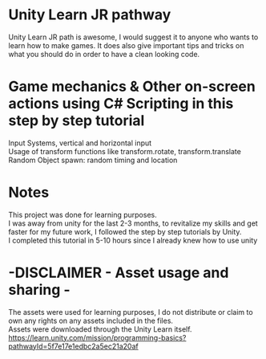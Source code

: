 # Unity Learn JR pathway
Unity Learn JR path is awesome, I would suggest it to anyone who wants to learn how to make games. It does also give important tips and tricks on what you should do in order to have a clean looking code. 

# Game mechanics & Other on-screen actions using C# Scripting in this step by step tutorial
Input Systems, vertical and horizontal input\
Usage of transform functions like transform.rotate, transform.translate\
Random Object spawn: random timing and location

# Notes
This project was done for learning purposes.\
I was away from unity for the last 2-3 months, to revitalize my skills and get faster for my future work, I followed the step by step tutorials by Unity. \
I completed this tutorial in 5-10 hours since I already knew how to use unity

# -DISCLAIMER - Asset usage and sharing -
The assets were used for learning purposes, I do not distribute or claim to own any rights on any assets included in the files.\
Assets were downloaded through the Unity Learn itself. https://learn.unity.com/mission/programming-basics?pathwayId=5f7e17e1edbc2a5ec21a20af
